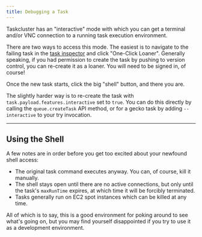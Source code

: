 ```yaml
---
title: Debugging a Task
---
```


Taskcluster has an "interactive" mode with which you can get a terminal and/or
VNC connection to a running task execution environment.

There are two ways to access this mode. The easiest is to navigate to the
failing task in the [task inspector](https://tools.taskcluster.net/task-inspector/)
and click "One-Click Loaner". Generally speaking, if you had permission to create
the task by pushing to version control, you can re-create it as a loaner. You will
need to be signed in, of course!

Once the new task starts, click the big "shell" button, and there you are.

The slightly harder way is to re-create the task with
`task.payload.features.interactive` set to `true`.  You can do this directly
by calling the `queue.createTask` API method, or for a gecko task by adding
`--interactive` to your try invocation.

---

## Using the Shell

A few notes are in order before you get too excited about your newfound shell access:

 * The original task command executes anyway.  You can, of course, kill it manually.
 * The shell stays open until there are no active connections, but only until the task's `maxRunTime` expires, at which time it will be forcibly terminated.
 * Tasks generally run on EC2 spot instances which can be killed at any time.

All of which is to say, this is a good environment for poking around to see
what's going on, but you may find yourself disappointed if you try to use it as
a development environment.
